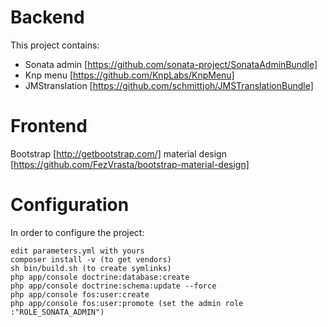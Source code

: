 # Backend

This project contains:

* Sonata admin [https://github.com/sonata-project/SonataAdminBundle]
* Knp menu [https://github.com/KnpLabs/KnpMenu]
* JMStranslation [https://github.com/schmittjoh/JMSTranslationBundle]

# Frontend

Bootstrap [http://getbootstrap.com/]
material design [https://github.com/FezVrasta/bootstrap-material-design]

# Configuration

In order to configure the project:

	edit parameters.yml with yours
    composer install -v (to get vendors)
    sh bin/build.sh (to create symlinks)
    php app/console doctrine:database:create
    php app/console doctrine:schema:update --force
    php app/console fos:user:create 
    php app/console fos:user:promote (set the admin role :"ROLE_SONATA_ADMIN")
